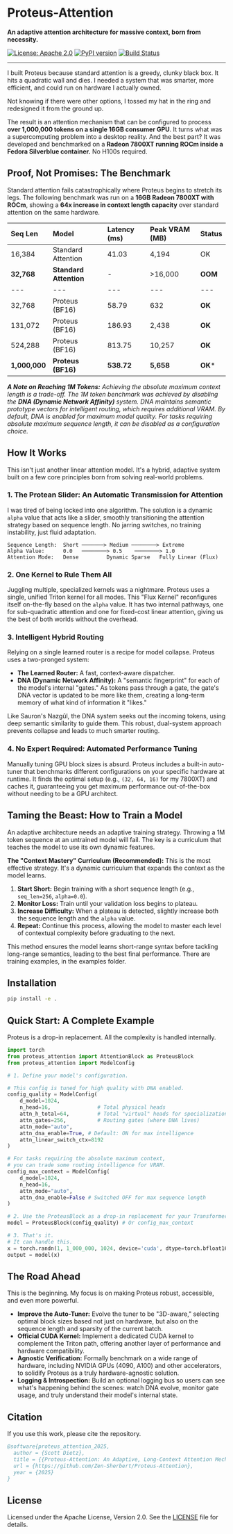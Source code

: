 # Proteus-Attention

**An adaptive attention architecture for massive context, born from necessity.**

[![License: Apache 2.0](https://img.shields.io/badge/License-Apache_2.0-blue.svg)](https://opensource.org/licenses/Apache-2.0)
[![PyPI version](https://badge.fury.io/py/proteus-attention.svg)](https://badge.fury.io/py/proteus-attention)
[![Build Status](https://img.shields.io/github/actions/workflow/status/Zen-Sherbert/Proteus-Attention/ci.yml?branch=main)](https://github.com/Zen-Sherbert/Proteus-Attention/actions)

---

I built Proteus because standard attention is a greedy, clunky black box. It hits a quadratic wall and dies. I needed a system that was smarter, more efficient, and could run on hardware I actually owned.

Not knowing if there were other options, I tossed my hat in the ring and redesigned it from the ground up.

The result is an attention mechanism that can be configured to process **over 1,000,000 tokens on a single 16GB consumer GPU**. It turns what was a supercomputing problem into a desktop reality. And the best part? It was developed and benchmarked on a **Radeon 7800XT running ROCm inside a Fedora Silverblue container.** No H100s required.

## Proof, Not Promises: The Benchmark

Standard attention fails catastrophically where Proteus begins to stretch its legs. The following benchmark was run on a **16GB Radeon 7800XT with ROCm**, showing a **64x increase in context length capacity** over standard attention on the same hardware.

| Seq Len | Model                     | Latency (ms) | Peak VRAM (MB) | Status     |
| :------ | :------------------------ | :----------- | :------------- | :--------- |
| 16,384  | Standard Attention        | 41.03        | 4,194          | OK         |
| **32,768**  | **Standard Attention**        | -            | >16,000        | **OOM**    |
| ---     | ---                       | ---          | ---            | ---        |
| 32,768  | Proteus (BF16)            | 58.79        | 632            | **OK**     |
| 131,072 | Proteus (BF16)            | 186.93       | 2,438          | **OK**     |
| 524,288 | Proteus (BF16)            | 813.75       | 10,257         | **OK**     |
| **1,000,000**| **Proteus (BF16)**  | **538.72**   | **5,658**      | **OK***    |

***A Note on Reaching 1M Tokens:** Achieving the absolute maximum context length is a trade-off. The 1M token benchmark was achieved by disabling the **DNA (Dynamic Network Affinity)** system. DNA maintains semantic prototype vectors for intelligent routing, which requires additional VRAM. By default, DNA is enabled for maximum model quality. For tasks requiring absolute maximum sequence length, it can be disabled as a configuration choice.*

## How It Works

This isn't just another linear attention model. It's a hybrid, adaptive system built on a few core principles born from solving real-world problems.

### 1. The Protean Slider: An Automatic Transmission for Attention
I was tired of being locked into one algorithm. The solution is a dynamic `alpha` value that acts like a slider, smoothly transitioning the attention strategy based on sequence length. No jarring switches, no training instability, just fluid adaptation.

```
Sequence Length:  Short ───────> Medium ────────> Extreme
Alpha Value:      0.0   ────────> 0.5    ────────> 1.0
Attention Mode:   Dense         Dynamic Sparse   Fully Linear (Flux)
```

### 2. One Kernel to Rule Them All
Juggling multiple, specialized kernels was a nightmare. Proteus uses a single, unified Triton kernel for all modes. This "Flux Kernel" reconfigures itself on-the-fly based on the `alpha` value. It has two internal pathways, one for sub-quadratic attention and one for fixed-cost linear attention, giving us the best of both worlds without the overhead.

### 3. Intelligent Hybrid Routing
Relying on a single learned router is a recipe for model collapse. Proteus uses a two-pronged system:
*   **The Learned Router:** A fast, context-aware dispatcher.
*   **DNA (Dynamic Network Affinity):** A "semantic fingerprint" for each of the model's internal "gates." As tokens pass through a gate, the gate's DNA vector is updated to be more like them, creating a long-term memory of what kind of information it "likes."

Like Sauron's Nazgûl, the DNA system seeks out the incoming tokens, using deep semantic similarity to guide them. This robust, dual-system approach prevents collapse and leads to much smarter routing.

### 4. No Expert Required: Automated Performance Tuning
Manually tuning GPU block sizes is absurd. Proteus includes a built-in auto-tuner that benchmarks different configurations on your specific hardware at runtime. It finds the optimal setup (e.g., `(32, 64, 16)` for my 7800XT) and caches it, guaranteeing you get maximum performance out-of-the-box without needing to be a GPU architect.

## Taming the Beast: How to Train a Model

An adaptive architecture needs an adaptive training strategy. Throwing a 1M token sequence at an untrained model will fail. The key is a curriculum that teaches the model to use its own dynamic features.

**The "Context Mastery" Curriculum (Recommended):**
This is the most effective strategy. It's a dynamic curriculum that expands the context as the model learns.

1.  **Start Short:** Begin training with a short sequence length (e.g., `seq_len=256`, `alpha=0.0`).
2.  **Monitor Loss:** Train until your validation loss begins to plateau.
3.  **Increase Difficulty:** When a plateau is detected, slightly increase both the sequence length and the `alpha` value.
4.  **Repeat:** Continue this process, allowing the model to master each level of contextual complexity before graduating to the next.

This method ensures the model learns short-range syntax before tackling long-range semantics, leading to the best final performance.
There are training examples, in the examples folder.

## Installation

```bash
pip install -e .
```

## Quick Start: A Complete Example

Proteus is a drop-in replacement. All the complexity is handled internally.

```python
import torch
from proteus_attention import AttentionBlock as ProteusBlock
from proteus_attention import ModelConfig

# 1. Define your model's configuration.

# This config is tuned for high quality with DNA enabled.
config_quality = ModelConfig(
    d_model=1024,
    n_head=16,               # Total physical heads
    attn_h_total=64,         # Total "virtual" heads for specialization
    attn_gates=256,          # Routing gates (where DNA lives)
    attn_mode="auto",
    attn_dna_enable=True, # Default: ON for max intelligence
    attn_linear_switch_ctx=8192
)

# For tasks requiring the absolute maximum context,
# you can trade some routing intelligence for VRAM.
config_max_context = ModelConfig(
    d_model=1024,
    n_head=16,
    attn_mode="auto",
    attn_dna_enable=False # Switched OFF for max sequence length
)

# 2. Use the ProteusBlock as a drop-in replacement for your Transformer block.
model = ProteusBlock(config_quality) # Or config_max_context

# 3. That's it.
# It can handle this.
x = torch.randn(1, 1_000_000, 1024, device='cuda', dtype=torch.bfloat16)
output = model(x)
```

## The Road Ahead

This is the beginning. My focus is on making Proteus robust, accessible, and even more powerful.

*   **Improve the Auto-Tuner:** Evolve the tuner to be "3D-aware," selecting optimal block sizes based not just on hardware, but also on the sequence length and sparsity of the current batch.
*   **Official CUDA Kernel:** Implement a dedicated CUDA kernel to complement the Triton path, offering another layer of performance and hardware compatibility.
*   **Agnostic Verification:** Formally benchmark on a wide range of hardware, including NVIDIA GPUs (4090, A100) and other accelerators, to solidify Proteus as a truly hardware-agnostic solution.
*   **Logging & Introspection:** Build an optional logging bus so users can see what's happening behind the scenes: watch DNA evolve, monitor gate usage, and truly understand their model's internal state.

## Citation

If you use this work, please cite the repository.

```bibtex
@software{proteus_attention_2025,
  author = {Scott Dietz},
  title = {{Proteus-Attention: An Adaptive, Long-Context Attention Mechanism}},
  url = {https://github.com/Zen-Sherbert/Proteus-Attention},
  year = {2025}
}
```

## License

Licensed under the Apache License, Version 2.0. See the [LICENSE](LICENSE) file for details.
